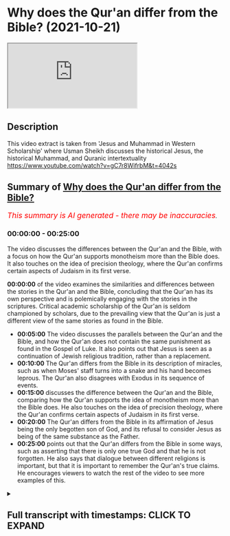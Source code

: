 # Why does the Qur'an differ from the Bible? (2021-10-21)

<iframe loading='lazy' src='https://www.youtube.com/embed/KR9MuOkZnK0'></iframe>

## Description

This video extract is taken from 'Jesus and Muhammad in Western Scholarship' where Usman Sheikh discusses the historical Jesus, the historical Muhammad, and Quranic intertextuality https://www.youtube.com/watch?v=gC7r8WifrbM&t=4042s

## Summary of [Why does the Qur'an differ from the Bible?](https://www.youtube.com/watch?v=KR9MuOkZnK0)


*<span style="color:red; font-size:125%">This summary is AI generated - there may be inaccuracies</span>. [](/)*

### <a onclick="modifyYTiframeseektime('0')">00:00:00</a> - <a onclick="modifyYTiframeseektime('1500')">00:25:00</a>

The video discusses the differences between the Qur'an and the Bible, with a focus on how the Qur'an supports monotheism more than the Bible does. It also touches on the idea of precision theology, where the Qur'an confirms certain aspects of Judaism in its first verse.

**<a onclick="modifyYTiframeseektime('0')">00:00:00</a>** of the video examines the similarities and differences between the stories in the Qur'an and the Bible, concluding that the Qur'an has its own perspective and is polemically engaging with the stories in the scriptures. Critical academic scholarship of the Qur'an is seldom championed by scholars, due to the prevailing view that the Qur'an is just a different view of the same stories as found in the Bible.
* **<a onclick="modifyYTiframeseektime('300')">00:05:00</a>** The video discusses the parallels between the Qur'an and the Bible, and how the Qur'an does not contain the same punishment as found in the Gospel of Luke. It also points out that Jesus is seen as a continuation of Jewish religious tradition, rather than a replacement.
* **<a onclick="modifyYTiframeseektime('600')">00:10:00</a>** The Qur'an differs from the Bible in its description of miracles, such as when Moses' staff turns into a snake and his hand becomes leprous. The Qur'an also disagrees with Exodus in its sequence of events.
* **<a onclick="modifyYTiframeseektime('900')">00:15:00</a>** discusses the difference between the Qur'an and the Bible, comparing how the Qur'an supports the idea of monotheism more than the Bible does. He also touches on the idea of precision theology, where the Qur'an confirms certain aspects of Judaism in its first verse.
* **<a onclick="modifyYTiframeseektime('1200')">00:20:00</a>** The Qur'an differs from the Bible in its affirmation of Jesus being the only begotten son of God, and its refusal to consider Jesus as being of the same substance as the Father.
* **<a onclick="modifyYTiframeseektime('1500')">00:25:00</a>** points out that the Qur'an differs from the Bible in some ways, such as asserting that there is only one true God and that he is not forgotten. He also says that dialogue between different religions is important, but that it is important to remember the Qur'an's true claims. He encourages viewers to watch the rest of the video to see more examples of this.

<details><summary><h2>Full transcript with timestamps: CLICK TO EXPAND</h2></summary>

<a onclick="modifyYTiframeseektime('2')">0:00:02</a> okay well perhaps we can move on to the  
<a onclick="modifyYTiframeseektime('4')">0:00:04</a> last uh segment of uh our discussion  
<a onclick="modifyYTiframeseektime('7')">0:00:07</a> which is this um obscurely entitled  
<a onclick="modifyYTiframeseektime('10')">0:00:10</a> intertextuality  
<a onclick="modifyYTiframeseektime('12')">0:00:12</a> um which doesn't reveal much of what's  
<a onclick="modifyYTiframeseektime('14')">0:00:14</a> going on what are these texts and what  
<a onclick="modifyYTiframeseektime('17')">0:00:17</a> is going on here why is it such an  
<a onclick="modifyYTiframeseektime('19')">0:00:19</a> important subject that obviously you uh  
<a onclick="modifyYTiframeseektime('22')">0:00:22</a> explored in your recent postgraduate  
<a onclick="modifyYTiframeseektime('25')">0:00:25</a> studies at the university of oxford  
<a onclick="modifyYTiframeseektime('28')">0:00:28</a> indeed so i was always interested in the  
<a onclick="modifyYTiframeseektime('30')">0:00:30</a> similarities and the differences between  
<a onclick="modifyYTiframeseektime('32')">0:00:32</a> stories in the quran and the parallels  
<a onclick="modifyYTiframeseektime('35')">0:00:35</a> in biblical tradition by biblical  
<a onclick="modifyYTiframeseektime('37')">0:00:37</a> tradition i mean not only the canonical  
<a onclick="modifyYTiframeseektime('40')">0:00:40</a> uh  
<a onclick="modifyYTiframeseektime('41')">0:00:41</a> biblical writings but post canonical  
<a onclick="modifyYTiframeseektime('43')">0:00:43</a> writings also so you know the writings  
<a onclick="modifyYTiframeseektime('45')">0:00:45</a> of the church fathers the talmud and  
<a onclick="modifyYTiframeseektime('48')">0:00:48</a> jewish traditions second temple writings  
<a onclick="modifyYTiframeseektime('50')">0:00:50</a> etc  
<a onclick="modifyYTiframeseektime('51')">0:00:51</a> um  
<a onclick="modifyYTiframeseektime('52')">0:00:52</a> and so you know uh uh how do we explain  
<a onclick="modifyYTiframeseektime('55')">0:00:55</a> the similarities and the differences and  
<a onclick="modifyYTiframeseektime('57')">0:00:57</a> over the past two decades at the very  
<a onclick="modifyYTiframeseektime('59')">0:00:59</a> least  
<a onclick="modifyYTiframeseektime('60')">0:01:00</a> a lot a lot more scholarly  
<a onclick="modifyYTiframeseektime('64')">0:01:04</a> material has come out uh which is uh  
<a onclick="modifyYTiframeseektime('68')">0:01:08</a> looking at the similarities and the  
<a onclick="modifyYTiframeseektime('70')">0:01:10</a> differences of you know various  
<a onclick="modifyYTiframeseektime('72')">0:01:12</a> chronic accounts uh  
<a onclick="modifyYTiframeseektime('75')">0:01:15</a> against the biblical backdrop and so um  
<a onclick="modifyYTiframeseektime('78')">0:01:18</a> i've been interested in this topic also  
<a onclick="modifyYTiframeseektime('81')">0:01:21</a> um  
<a onclick="modifyYTiframeseektime('82')">0:01:22</a> and and i've looked specifically at a  
<a onclick="modifyYTiframeseektime('84')">0:01:24</a> few accounts so this would be the story  
<a onclick="modifyYTiframeseektime('86')">0:01:26</a> of moses in the quran  
<a onclick="modifyYTiframeseektime('88')">0:01:28</a> the story of jesus in my pieces i  
<a onclick="modifyYTiframeseektime('91')">0:01:31</a> focused upon the story of zechariah  
<a onclick="modifyYTiframeseektime('94')">0:01:34</a> and  
<a onclick="modifyYTiframeseektime('95')">0:01:35</a> also one element of the story of moses  
<a onclick="modifyYTiframeseektime('98')">0:01:38</a> that would be moses's um  
<a onclick="modifyYTiframeseektime('102')">0:01:42</a> separation and his reunion with his  
<a onclick="modifyYTiframeseektime('104')">0:01:44</a> mother so when he is you know uh still a  
<a onclick="modifyYTiframeseektime('107')">0:01:47</a> baby  
<a onclick="modifyYTiframeseektime('108')">0:01:48</a> um and my personal conclusion on my  
<a onclick="modifyYTiframeseektime('112')">0:01:52</a> examination thus far is that it seems  
<a onclick="modifyYTiframeseektime('114')">0:01:54</a> that the quran  
<a onclick="modifyYTiframeseektime('116')">0:01:56</a> intentionally parts ways  
<a onclick="modifyYTiframeseektime('118')">0:01:58</a> with commonly known stories stories  
<a onclick="modifyYTiframeseektime('121')">0:02:01</a> which are to be found in the bible which  
<a onclick="modifyYTiframeseektime('123')">0:02:03</a> are to be found in biblical tradition  
<a onclick="modifyYTiframeseektime('125')">0:02:05</a> also and that the quran has its own  
<a onclick="modifyYTiframeseektime('127')">0:02:07</a> perspective  
<a onclick="modifyYTiframeseektime('128')">0:02:08</a> and it uh  
<a onclick="modifyYTiframeseektime('130')">0:02:10</a> really you know  
<a onclick="modifyYTiframeseektime('131')">0:02:11</a> doesn't care what someone else is saying  
<a onclick="modifyYTiframeseektime('134')">0:02:14</a> it is just putting forth its own view  
<a onclick="modifyYTiframeseektime('137')">0:02:17</a> and it wants people to accept that as  
<a onclick="modifyYTiframeseektime('140')">0:02:20</a> the correct view uh at the very least  
<a onclick="modifyYTiframeseektime('143')">0:02:23</a> the stories which i've examined uh that  
<a onclick="modifyYTiframeseektime('146')">0:02:26</a> would seem to be the case and yeah the  
<a onclick="modifyYTiframeseektime('148')">0:02:28</a> tradition used to be uh and you see you  
<a onclick="modifyYTiframeseektime('150')">0:02:30</a> still get some christian missionaries  
<a onclick="modifyYTiframeseektime('152')">0:02:32</a> who say this that the the crown is a  
<a onclick="modifyYTiframeseektime('154')">0:02:34</a> crude cut and paste job of of the bible  
<a onclick="modifyYTiframeseektime('157')">0:02:37</a> basically and it gets it gets it wrong  
<a onclick="modifyYTiframeseektime('159')">0:02:39</a> makes mistakes but there are differences  
<a onclick="modifyYTiframeseektime('161')">0:02:41</a> between the bible and the quran uh the  
<a onclick="modifyYTiframeseektime('163')">0:02:43</a> bible being the default position of  
<a onclick="modifyYTiframeseektime('164')">0:02:44</a> course which is true and right uh the  
<a onclick="modifyYTiframeseektime('166')">0:02:46</a> quran just makes mistakes when it  
<a onclick="modifyYTiframeseektime('168')">0:02:48</a> differs from the crown um so but you're  
<a onclick="modifyYTiframeseektime('171')">0:02:51</a> saying that that whole crude paradigm is  
<a onclick="modifyYTiframeseektime('174')">0:02:54</a> just gone and i know um  
<a onclick="modifyYTiframeseektime('176')">0:02:56</a> your supervisor at oxford nikolai sinai  
<a onclick="modifyYTiframeseektime('179')">0:02:59</a> has all in his most recent work called  
<a onclick="modifyYTiframeseektime('181')">0:03:01</a> uh the quran a historical critical  
<a onclick="modifyYTiframeseektime('183')">0:03:03</a> introduction also says that in the  
<a onclick="modifyYTiframeseektime('185')">0:03:05</a> introduction uh to that book um that  
<a onclick="modifyYTiframeseektime('188')">0:03:08</a> that paradigm is now gone in in western  
<a onclick="modifyYTiframeseektime('190')">0:03:10</a> scholars and now as you are explaining  
<a onclick="modifyYTiframeseektime('193')">0:03:13</a> of course that um the koran has its own  
<a onclick="modifyYTiframeseektime('195')">0:03:15</a> view and is polemically engaging with  
<a onclick="modifyYTiframeseektime('198')">0:03:18</a> the stories uh uh uh  
<a onclick="modifyYTiframeseektime('201')">0:03:21</a> the in the scriptures the people of the  
<a onclick="modifyYTiframeseektime('203')">0:03:23</a> book other stories and and telling them  
<a onclick="modifyYTiframeseektime('206')">0:03:26</a> and correcting them perhaps or giving  
<a onclick="modifyYTiframeseektime('208')">0:03:28</a> his own version of these stories  
<a onclick="modifyYTiframeseektime('211')">0:03:31</a> with an understanding of course what the  
<a onclick="modifyYTiframeseektime('213')">0:03:33</a> quran is saying is the true  
<a onclick="modifyYTiframeseektime('214')">0:03:34</a> understanding it's not just a different  
<a onclick="modifyYTiframeseektime('216')">0:03:36</a> view it's the view the truth about what  
<a onclick="modifyYTiframeseektime('218')">0:03:38</a> really happened uh in those stories but  
<a onclick="modifyYTiframeseektime('221')">0:03:41</a> the the quran is is asserting itself  
<a onclick="modifyYTiframeseektime('223')">0:03:43</a> over  
<a onclick="modifyYTiframeseektime('224')">0:03:44</a> these other stories uh and giving its  
<a onclick="modifyYTiframeseektime('227')">0:03:47</a> own giving the truth the capital t uh  
<a onclick="modifyYTiframeseektime('230')">0:03:50</a> yes indeed and so my intertextual  
<a onclick="modifyYTiframeseektime('232')">0:03:52</a> reading uh has has definitely you know  
<a onclick="modifyYTiframeseektime('234')">0:03:54</a> led me to that uh conclusion and uh as  
<a onclick="modifyYTiframeseektime('238')">0:03:58</a> far as the polemical view is concerned i  
<a onclick="modifyYTiframeseektime('240')">0:04:00</a> wouldn't say that it's completely gone  
<a onclick="modifyYTiframeseektime('242')">0:04:02</a> uh  
<a onclick="modifyYTiframeseektime('243')">0:04:03</a> but but it has received a very  
<a onclick="modifyYTiframeseektime('245')">0:04:05</a> significant dent and and and it has been  
<a onclick="modifyYTiframeseektime('249')">0:04:09</a> it is rather uh diminished so you will  
<a onclick="modifyYTiframeseektime('251')">0:04:11</a> come across obviously you know  
<a onclick="modifyYTiframeseektime('253')">0:04:13</a> purely polemical circles where you know  
<a onclick="modifyYTiframeseektime('255')">0:04:15</a> uh such views are still circulating  
<a onclick="modifyYTiframeseektime('258')">0:04:18</a> according to which you know the quran  
<a onclick="modifyYTiframeseektime('259')">0:04:19</a> simply you know is the product of  
<a onclick="modifyYTiframeseektime('261')">0:04:21</a> copying from the bible when it comes to  
<a onclick="modifyYTiframeseektime('264')">0:04:24</a> the  
<a onclick="modifyYTiframeseektime('265')">0:04:25</a> scholarship on the other hand so a  
<a onclick="modifyYTiframeseektime('268')">0:04:28</a> critical  
<a onclick="modifyYTiframeseektime('270')">0:04:30</a> academic scholarship of the quran  
<a onclick="modifyYTiframeseektime('272')">0:04:32</a> this view is seldom championed by by  
<a onclick="modifyYTiframeseektime('275')">0:04:35</a> scholars there might be you know a few  
<a onclick="modifyYTiframeseektime('277')">0:04:37</a> individuals here  
<a onclick="modifyYTiframeseektime('278')">0:04:38</a> here and there  
<a onclick="modifyYTiframeseektime('281')">0:04:41</a> who may say you know something along  
<a onclick="modifyYTiframeseektime('282')">0:04:42</a> these lines um but really it's it's not  
<a onclick="modifyYTiframeseektime('285')">0:04:45</a> at all a mainstream or a common view and  
<a onclick="modifyYTiframeseektime('287')">0:04:47</a> the reason is not because you know uh  
<a onclick="modifyYTiframeseektime('289')">0:04:49</a> scholars suddenly developed this need to  
<a onclick="modifyYTiframeseektime('291')">0:04:51</a> be  
<a onclick="modifyYTiframeseektime('292')">0:04:52</a> uh nice to muslim and to respect the  
<a onclick="modifyYTiframeseektime('294')">0:04:54</a> quran it's just that you know  
<a onclick="modifyYTiframeseektime('296')">0:04:56</a> um  
<a onclick="modifyYTiframeseektime('298')">0:04:58</a> as many scholars began  
<a onclick="modifyYTiframeseektime('300')">0:05:00</a> examining the parallels in more detail  
<a onclick="modifyYTiframeseektime('303')">0:05:03</a> they realized that you know some of  
<a onclick="modifyYTiframeseektime('305')">0:05:05</a> these  
<a onclick="modifyYTiframeseektime('306')">0:05:06</a> in fact a lot of these polemical  
<a onclick="modifyYTiframeseektime('308')">0:05:08</a> paradigms they are really very difficult  
<a onclick="modifyYTiframeseektime('310')">0:05:10</a> to sustain and i can give you like um  
<a onclick="modifyYTiframeseektime('313')">0:05:13</a> one example  
<a onclick="modifyYTiframeseektime('314')">0:05:14</a> of this so  
<a onclick="modifyYTiframeseektime('316')">0:05:16</a> in the quran there is the story of the  
<a onclick="modifyYTiframeseektime('318')">0:05:18</a> enunciation uh to zechariah zechariah is  
<a onclick="modifyYTiframeseektime('322')">0:05:22</a> praying for an offspring  
<a onclick="modifyYTiframeseektime('324')">0:05:24</a> and  
<a onclick="modifyYTiframeseektime('326')">0:05:26</a> god accepts his prayer  
<a onclick="modifyYTiframeseektime('328')">0:05:28</a> and then zechariah asks for a sign  
<a onclick="modifyYTiframeseektime('331')">0:05:31</a> and  
<a onclick="modifyYTiframeseektime('332')">0:05:32</a> a sign is given to him that he will not  
<a onclick="modifyYTiframeseektime('335')">0:05:35</a> speak for three days and three nights  
<a onclick="modifyYTiframeseektime('337')">0:05:37</a> and  
<a onclick="modifyYTiframeseektime('338')">0:05:38</a> you know it's a very happy occasion and  
<a onclick="modifyYTiframeseektime('340')">0:05:40</a> uh it's a very positive account uh if  
<a onclick="modifyYTiframeseektime('343')">0:05:43</a> you look at the parallel in the gospel  
<a onclick="modifyYTiframeseektime('345')">0:05:45</a> of luke  
<a onclick="modifyYTiframeseektime('347')">0:05:47</a> zechariah is informed about the son he  
<a onclick="modifyYTiframeseektime('350')">0:05:50</a> is given details about uh  
<a onclick="modifyYTiframeseektime('352')">0:05:52</a> this sun to be  
<a onclick="modifyYTiframeseektime('354')">0:05:54</a> and then zechariah like the quran  
<a onclick="modifyYTiframeseektime('357')">0:05:57</a> requests a sign  
<a onclick="modifyYTiframeseektime('360')">0:06:00</a> the angel becomes angry and says i am  
<a onclick="modifyYTiframeseektime('363')">0:06:03</a> gabriel i just gave you this news and  
<a onclick="modifyYTiframeseektime('365')">0:06:05</a> you know you you are still asking for a  
<a onclick="modifyYTiframeseektime('367')">0:06:07</a> sign and i'm just very loosely  
<a onclick="modifyYTiframeseektime('369')">0:06:09</a> paraphrasing and uh then the angel says  
<a onclick="modifyYTiframeseektime('372')">0:06:12</a> that you know for your uh disbelief you  
<a onclick="modifyYTiframeseektime('374')">0:06:14</a> will not be able to speak  
<a onclick="modifyYTiframeseektime('377')">0:06:17</a> and and he is basically his punishment  
<a onclick="modifyYTiframeseektime('379')">0:06:19</a> is that he is struck mute  
<a onclick="modifyYTiframeseektime('382')">0:06:22</a> so it's a very very different story uh  
<a onclick="modifyYTiframeseektime('385')">0:06:25</a> i mean you can see the sharp contrast  
<a onclick="modifyYTiframeseektime('387')">0:06:27</a> with the quranic account in in the quran  
<a onclick="modifyYTiframeseektime('390')">0:06:30</a> zechariah asked for a sign he is gladly  
<a onclick="modifyYTiframeseektime('392')">0:06:32</a> given the sign and  
<a onclick="modifyYTiframeseektime('394')">0:06:34</a> but uh the signed the punishment  
<a onclick="modifyYTiframeseektime('397')">0:06:37</a> in the of luke and if you look at the  
<a onclick="modifyYTiframeseektime('400')">0:06:40</a> subsequent uh church fathers in my  
<a onclick="modifyYTiframeseektime('403')">0:06:43</a> pieces i had a look at maybe  
<a onclick="modifyYTiframeseektime('406')">0:06:46</a> around um  
<a onclick="modifyYTiframeseektime('408')">0:06:48</a> close to a dozen i think fathers uh this  
<a onclick="modifyYTiframeseektime('410')">0:06:50</a> includes uh uh uh you know the uh syriac  
<a onclick="modifyYTiframeseektime('413')">0:06:53</a> uh church father saint ifram and various  
<a onclick="modifyYTiframeseektime('417')">0:06:57</a> others uh origin  
<a onclick="modifyYTiframeseektime('419')">0:06:59</a> um  
<a onclick="modifyYTiframeseektime('420')">0:07:00</a> yeah  
<a onclick="modifyYTiframeseektime('421')">0:07:01</a> and so i mean they consistently carry  
<a onclick="modifyYTiframeseektime('423')">0:07:03</a> forward the story of the gospel of lute  
<a onclick="modifyYTiframeseektime('426')">0:07:06</a> and they simply add some complementary  
<a onclick="modifyYTiframeseektime('428')">0:07:08</a> details to it they expanded in a  
<a onclick="modifyYTiframeseektime('431')">0:07:11</a> complimentary fashion  
<a onclick="modifyYTiframeseektime('432')">0:07:12</a> and uh in some of these fathers and  
<a onclick="modifyYTiframeseektime('434')">0:07:14</a> saint ephraim for example  
<a onclick="modifyYTiframeseektime('436')">0:07:16</a> uh origin and a few others um  
<a onclick="modifyYTiframeseektime('439')">0:07:19</a> the punishment of muteness that is uh  
<a onclick="modifyYTiframeseektime('444')">0:07:24</a> uh  
<a onclick="modifyYTiframeseektime('445')">0:07:25</a> that is you know basically uh inflicted  
<a onclick="modifyYTiframeseektime('447')">0:07:27</a> upon zechariah is taken as a  
<a onclick="modifyYTiframeseektime('450')">0:07:30</a> as a symbolic  
<a onclick="modifyYTiframeseektime('452')">0:07:32</a> separation between christianity and  
<a onclick="modifyYTiframeseektime('454')">0:07:34</a> judaism  
<a onclick="modifyYTiframeseektime('456')">0:07:36</a> so uh it is almost as if you know that  
<a onclick="modifyYTiframeseektime('460')">0:07:40</a> the punishment of zechariah  
<a onclick="modifyYTiframeseektime('462')">0:07:42</a> is a symbol of  
<a onclick="modifyYTiframeseektime('464')">0:07:44</a> the replacement of the jewish temple or  
<a onclick="modifyYTiframeseektime('467')">0:07:47</a> the jewish system of worship  
<a onclick="modifyYTiframeseektime('470')">0:07:50</a> by something new i.e jesus  
<a onclick="modifyYTiframeseektime('473')">0:07:53</a> uh  
<a onclick="modifyYTiframeseektime('474')">0:07:54</a> and the new you know system ushered in  
<a onclick="modifyYTiframeseektime('476')">0:07:56</a> by uh jesus  
<a onclick="modifyYTiframeseektime('479')">0:07:59</a> now when you look at the quran against  
<a onclick="modifyYTiframeseektime('482')">0:08:02</a> all of these various parallels not only  
<a onclick="modifyYTiframeseektime('485')">0:08:05</a> do you notice a sharp contrast  
<a onclick="modifyYTiframeseektime('488')">0:08:08</a> between the  
<a onclick="modifyYTiframeseektime('490')">0:08:10</a> the main story that you know  
<a onclick="modifyYTiframeseektime('493')">0:08:13</a> punishment of zechariah there is no  
<a onclick="modifyYTiframeseektime('495')">0:08:15</a> punishment in the quran in fact it's a  
<a onclick="modifyYTiframeseektime('497')">0:08:17</a> blessing it's a sign it's a positive  
<a onclick="modifyYTiframeseektime('499')">0:08:19</a> thing  
<a onclick="modifyYTiframeseektime('500')">0:08:20</a> uh that is granted to zechariah  
<a onclick="modifyYTiframeseektime('502')">0:08:22</a> but also in the quran  
<a onclick="modifyYTiframeseektime('504')">0:08:24</a> um  
<a onclick="modifyYTiframeseektime('505')">0:08:25</a> uh uh zechariah's son  
<a onclick="modifyYTiframeseektime('508')">0:08:28</a> yahya or john the baptist is introduced  
<a onclick="modifyYTiframeseektime('511')">0:08:31</a> as the heir of the house of jacob  
<a onclick="modifyYTiframeseektime('515')">0:08:35</a> so the continuation of their inherited  
<a onclick="modifyYTiframeseektime('519')">0:08:39</a> religious tradition  
<a onclick="modifyYTiframeseektime('521')">0:08:41</a> is is  
<a onclick="modifyYTiframeseektime('523')">0:08:43</a> very clearly implied in the account uh  
<a onclick="modifyYTiframeseektime('526')">0:08:46</a> zechariah and  
<a onclick="modifyYTiframeseektime('528')">0:08:48</a> um  
<a onclick="modifyYTiframeseektime('528')">0:08:48</a> [Music]  
<a onclick="modifyYTiframeseektime('529')">0:08:49</a> john the baptist are  
<a onclick="modifyYTiframeseektime('532')">0:08:52</a> legitimate heirs of the house of jacob  
<a onclick="modifyYTiframeseektime('534')">0:08:54</a> and of their inherited religious  
<a onclick="modifyYTiframeseektime('536')">0:08:56</a> tradition jesus does not replace that uh  
<a onclick="modifyYTiframeseektime('539')">0:08:59</a> jesus does not end that so continuation  
<a onclick="modifyYTiframeseektime('543')">0:09:03</a> versus a discontinuity that you come  
<a onclick="modifyYTiframeseektime('545')">0:09:05</a> across in the writings of the various uh  
<a onclick="modifyYTiframeseektime('547')">0:09:07</a> church fathers  
<a onclick="modifyYTiframeseektime('549')">0:09:09</a> and you have a word  
<a onclick="modifyYTiframeseektime('551')">0:09:11</a> for me is that you get the sense uh very  
<a onclick="modifyYTiframeseektime('552')">0:09:12</a> much from contemporary historians of the  
<a onclick="modifyYTiframeseektime('555')">0:09:15</a> new testament and christianity and  
<a onclick="modifyYTiframeseektime('557')">0:09:17</a> historical jesus  
<a onclick="modifyYTiframeseektime('559')">0:09:19</a> uh the consensus appears to be that  
<a onclick="modifyYTiframeseektime('561')">0:09:21</a> jesus didn't come to establish a new  
<a onclick="modifyYTiframeseektime('564')">0:09:24</a> religion called christianity  
<a onclick="modifyYTiframeseektime('566')">0:09:26</a> um that he was a jew preaching judaism  
<a onclick="modifyYTiframeseektime('569')">0:09:29</a> to jews yes he had his own particular  
<a onclick="modifyYTiframeseektime('571')">0:09:31</a> take on torah observance and perhaps an  
<a onclick="modifyYTiframeseektime('573')">0:09:33</a> intensification  
<a onclick="modifyYTiframeseektime('575')">0:09:35</a> of observance and terrorization that's a  
<a onclick="modifyYTiframeseektime('577')">0:09:37</a> great emphasis on love mercy and faith  
<a onclick="modifyYTiframeseektime('579')">0:09:39</a> and so on but certainly not establishing  
<a onclick="modifyYTiframeseektime('582')">0:09:42</a> this new religion called christianity  
<a onclick="modifyYTiframeseektime('583')">0:09:43</a> which pretty quickly came on the scene  
<a onclick="modifyYTiframeseektime('585')">0:09:45</a> towards the end of the first century  
<a onclick="modifyYTiframeseektime('587')">0:09:47</a> it's for sure with people like  
<a onclick="modifyYTiframeseektime('588')">0:09:48</a> connections of antioch who actually  
<a onclick="modifyYTiframeseektime('590')">0:09:50</a> explicitly referred to uh that um so it  
<a onclick="modifyYTiframeseektime('593')">0:09:53</a> seems that the quran is uh in agreement  
<a onclick="modifyYTiframeseektime('595')">0:09:55</a> with that view in as much as jesus is  
<a onclick="modifyYTiframeseektime('598')">0:09:58</a> seen and john the baptist of course is  
<a onclick="modifyYTiframeseektime('600')">0:10:00</a> yes and seen as people who were very  
<a onclick="modifyYTiframeseektime('602')">0:10:02</a> much within the second temple judaism  
<a onclick="modifyYTiframeseektime('604')">0:10:04</a> and operating and teaching uh  
<a onclick="modifyYTiframeseektime('606')">0:10:06</a> accordingly um as opposed to the idea of  
<a onclick="modifyYTiframeseektime('609')">0:10:09</a> a new religion being born which is  
<a onclick="modifyYTiframeseektime('612')">0:10:12</a> arguably understood by the early fathers  
<a onclick="modifyYTiframeseektime('614')">0:10:14</a> under exegesis or  
<a onclick="modifyYTiframeseektime('616')">0:10:16</a> luke chapter one so that that's  
<a onclick="modifyYTiframeseektime('617')">0:10:17</a> interesting  
<a onclick="modifyYTiframeseektime('618')">0:10:18</a> um multi-faceted way looking at it yeah  
<a onclick="modifyYTiframeseektime('621')">0:10:21</a> absolutely and uh you come across you  
<a onclick="modifyYTiframeseektime('623')">0:10:23</a> know uh other points of contrast and  
<a onclick="modifyYTiframeseektime('626')">0:10:26</a> differences uh in this quranic account  
<a onclick="modifyYTiframeseektime('628')">0:10:28</a> of zechariah uh which is mentioned in  
<a onclick="modifyYTiframeseektime('631')">0:10:31</a> q19 and q3 surah al-imran and uh surah  
<a onclick="modifyYTiframeseektime('635')">0:10:35</a> maryam and you know  
<a onclick="modifyYTiframeseektime('637')">0:10:37</a> these various biblical traditions but  
<a onclick="modifyYTiframeseektime('639')">0:10:39</a> you come across the same thing in uh  
<a onclick="modifyYTiframeseektime('642')">0:10:42</a> different stories different prophetic  
<a onclick="modifyYTiframeseektime('644')">0:10:44</a> stories that you examine i mean just  
<a onclick="modifyYTiframeseektime('645')">0:10:45</a> looking at the story of moses there is  
<a onclick="modifyYTiframeseektime('648')">0:10:48</a> one interesting example that i was  
<a onclick="modifyYTiframeseektime('649')">0:10:49</a> actually not familiar with up until my  
<a onclick="modifyYTiframeseektime('651')">0:10:51</a> studies at oxford uh so you'll notice  
<a onclick="modifyYTiframeseektime('654')">0:10:54</a> that you know the sign given to  
<a onclick="modifyYTiframeseektime('656')">0:10:56</a> the miracle given to moses one is that  
<a onclick="modifyYTiframeseektime('658')">0:10:58</a> you know his staff transforms into a  
<a onclick="modifyYTiframeseektime('660')">0:11:00</a> serpent and the other one is that his  
<a onclick="modifyYTiframeseektime('663')">0:11:03</a> hand becomes  
<a onclick="modifyYTiframeseektime('664')">0:11:04</a> leprous uh  
<a onclick="modifyYTiframeseektime('667')">0:11:07</a> the hebrew term in exodus i'm forgetting  
<a onclick="modifyYTiframeseektime('670')">0:11:10</a> what term it is but you look at the  
<a onclick="modifyYTiframeseektime('672')">0:11:12</a> meaning and it has a negative  
<a onclick="modifyYTiframeseektime('674')">0:11:14</a> connotation that his hand becomes you  
<a onclick="modifyYTiframeseektime('676')">0:11:16</a> know like uh diseased or uh infected uh  
<a onclick="modifyYTiframeseektime('680')">0:11:20</a> when he pulls it out  
<a onclick="modifyYTiframeseektime('682')">0:11:22</a> and when he uh puts it you know in his  
<a onclick="modifyYTiframeseektime('685')">0:11:25</a> bosom and takes it out again it becomes  
<a onclick="modifyYTiframeseektime('687')">0:11:27</a> normal  
<a onclick="modifyYTiframeseektime('688')">0:11:28</a> so you know that's a miracle which is uh  
<a onclick="modifyYTiframeseektime('691')">0:11:31</a> given to moses interestingly enough when  
<a onclick="modifyYTiframeseektime('694')">0:11:34</a> the quran mentions uh this particular  
<a onclick="modifyYTiframeseektime('696')">0:11:36</a> miracle  
<a onclick="modifyYTiframeseektime('697')">0:11:37</a> the hand miracle  
<a onclick="modifyYTiframeseektime('699')">0:11:39</a> the quran refers to it five times and on  
<a onclick="modifyYTiframeseektime('702')">0:11:42</a> three occasions the quran says that  
<a onclick="modifyYTiframeseektime('706')">0:11:46</a> his hand was  
<a onclick="modifyYTiframeseektime('708')">0:11:48</a> white without a disease without defect  
<a onclick="modifyYTiframeseektime('713')">0:11:53</a> so you see you know again the contrast  
<a onclick="modifyYTiframeseektime('715')">0:11:55</a> you know with that uh detail in the  
<a onclick="modifyYTiframeseektime('718')">0:11:58</a> bible because that word if you look in  
<a onclick="modifyYTiframeseektime('719')">0:11:59</a> it if you look at the concordances and  
<a onclick="modifyYTiframeseektime('722')">0:12:02</a> the dictionaries  
<a onclick="modifyYTiframeseektime('723')">0:12:03</a> uh it's a negative word i mean the  
<a onclick="modifyYTiframeseektime('725')">0:12:05</a> translation uh oftentimes is diseased  
<a onclick="modifyYTiframeseektime('728')">0:12:08</a> the difference but why  
<a onclick="modifyYTiframeseektime('730')">0:12:10</a> why is the quran making that point what  
<a onclick="modifyYTiframeseektime('733')">0:12:13</a> yeah so  
<a onclick="modifyYTiframeseektime('734')">0:12:14</a> it's not a random point oh it instantly  
<a onclick="modifyYTiframeseektime('736')">0:12:16</a> you just have a diseased hand what why  
<a onclick="modifyYTiframeseektime('739')">0:12:19</a> is it saying this  
<a onclick="modifyYTiframeseektime('741')">0:12:21</a> yeah so so again the question is why as  
<a onclick="modifyYTiframeseektime('743')">0:12:23</a> you said the quran says this now if you  
<a onclick="modifyYTiframeseektime('745')">0:12:25</a> look at the  
<a onclick="modifyYTiframeseektime('746')">0:12:26</a> uh post canonical you know uh jewish  
<a onclick="modifyYTiframeseektime('749')">0:12:29</a> writings uh  
<a onclick="modifyYTiframeseektime('751')">0:12:31</a> you  
<a onclick="modifyYTiframeseektime('752')">0:12:32</a> uh you may be able to glean maybe you  
<a onclick="modifyYTiframeseektime('754')">0:12:34</a> know some uh difficulty with this nature  
<a onclick="modifyYTiframeseektime('757')">0:12:37</a> of the miracle so uh the  
<a onclick="modifyYTiframeseektime('760')">0:12:40</a> uh in exodus 4 6 in the uh septuagint  
<a onclick="modifyYTiframeseektime('764')">0:12:44</a> for example it simply states  
<a onclick="modifyYTiframeseektime('766')">0:12:46</a> uh his hand  
<a onclick="modifyYTiframeseektime('767')">0:12:47</a> became as snow  
<a onclick="modifyYTiframeseektime('769')">0:12:49</a> and  
<a onclick="modifyYTiframeseektime('770')">0:12:50</a> josephus mentions for example  
<a onclick="modifyYTiframeseektime('772')">0:12:52</a> his hand became white off a color  
<a onclick="modifyYTiframeseektime('775')">0:12:55</a> resembling chalk  
<a onclick="modifyYTiframeseektime('777')">0:12:57</a> now they they're not disagreeing with  
<a onclick="modifyYTiframeseektime('779')">0:12:59</a> what is there  
<a onclick="modifyYTiframeseektime('780')">0:13:00</a> in the canonical uh uh exodus  
<a onclick="modifyYTiframeseektime('783')">0:13:03</a> uh they're simply emphasizing the  
<a onclick="modifyYTiframeseektime('785')">0:13:05</a> whiteness of the hand uh and they're  
<a onclick="modifyYTiframeseektime('788')">0:13:08</a> just leaving out the bit about the  
<a onclick="modifyYTiframeseektime('789')">0:13:09</a> disease we may guess that okay they were  
<a onclick="modifyYTiframeseektime('792')">0:13:12</a> uncomfortable with that although you can  
<a onclick="modifyYTiframeseektime('794')">0:13:14</a> give it a positive spin also that you  
<a onclick="modifyYTiframeseektime('796')">0:13:16</a> know his hand became very leprous very  
<a onclick="modifyYTiframeseektime('799')">0:13:19</a> diseased and you know uh dance in an  
<a onclick="modifyYTiframeseektime('802')">0:13:22</a> instant it is healed and you know that  
<a onclick="modifyYTiframeseektime('804')">0:13:24</a> is a miracle uh and it shows that uh i  
<a onclick="modifyYTiframeseektime('807')">0:13:27</a> was reading somewhere that you know that  
<a onclick="modifyYTiframeseektime('809')">0:13:29</a> uh the control of god over uh moses and  
<a onclick="modifyYTiframeseektime('813')">0:13:33</a> that you know  
<a onclick="modifyYTiframeseektime('814')">0:13:34</a> um  
<a onclick="modifyYTiframeseektime('815')">0:13:35</a> some people are trying to show the  
<a onclick="modifyYTiframeseektime('816')">0:13:36</a> superiority of jesus  
<a onclick="modifyYTiframeseektime('818')">0:13:38</a> uh compared to moses uh uh i'm just  
<a onclick="modifyYTiframeseektime('822')">0:13:42</a> vaguely recalling uh some things which  
<a onclick="modifyYTiframeseektime('824')">0:13:44</a> are which i read quite some time ago  
<a onclick="modifyYTiframeseektime('827')">0:13:47</a> but nonetheless uh in these jewish  
<a onclick="modifyYTiframeseektime('829')">0:13:49</a> writers you can see that you know there  
<a onclick="modifyYTiframeseektime('831')">0:13:51</a> is simply an emphasis in some of them  
<a onclick="modifyYTiframeseektime('833')">0:13:53</a> upon the whiteness of the hand and the  
<a onclick="modifyYTiframeseektime('835')">0:13:55</a> hand becoming resembling choke as  
<a onclick="modifyYTiframeseektime('837')">0:13:57</a> josephus but the quran goes out of its  
<a onclick="modifyYTiframeseektime('839')">0:13:59</a> way to mention in three places it was  
<a onclick="modifyYTiframeseektime('841')">0:14:01</a> without defect without disease what is  
<a onclick="modifyYTiframeseektime('843')">0:14:03</a> the reason for that  
<a onclick="modifyYTiframeseektime('845')">0:14:05</a> maybe the quran just disagrees with that  
<a onclick="modifyYTiframeseektime('847')">0:14:07</a> and thinks that you know uh  
<a onclick="modifyYTiframeseektime('849')">0:14:09</a> it was white it was  
<a onclick="modifyYTiframeseektime('851')">0:14:11</a> not diseased not defected and that is  
<a onclick="modifyYTiframeseektime('853')">0:14:13</a> wrong  
<a onclick="modifyYTiframeseektime('854')">0:14:14</a> because it is wrong uh i can't think of  
<a onclick="modifyYTiframeseektime('857')">0:14:17</a> any other reason at this stage as to why  
<a onclick="modifyYTiframeseektime('859')">0:14:19</a> that is the case but there is something  
<a onclick="modifyYTiframeseektime('861')">0:14:21</a> else also again in the story of uh moses  
<a onclick="modifyYTiframeseektime('864')">0:14:24</a> uh in exodus we read about the famous  
<a onclick="modifyYTiframeseektime('867')">0:14:27</a> duel which moses has with the magicians  
<a onclick="modifyYTiframeseektime('870')">0:14:30</a> um  
<a onclick="modifyYTiframeseektime('872')">0:14:32</a> and you know the magicians are able to  
<a onclick="modifyYTiframeseektime('874')">0:14:34</a> replicate a  
<a onclick="modifyYTiframeseektime('875')">0:14:35</a> miracle of uh moses but moses prevails  
<a onclick="modifyYTiframeseektime('878')">0:14:38</a> his serpent uh i think a gobbles up or  
<a onclick="modifyYTiframeseektime('881')">0:14:41</a> swallows the  
<a onclick="modifyYTiframeseektime('882')">0:14:42</a> other snakes now the same story is  
<a onclick="modifyYTiframeseektime('885')">0:14:45</a> mentioned uh in the quran  
<a onclick="modifyYTiframeseektime('887')">0:14:47</a> now there is a  
<a onclick="modifyYTiframeseektime('889')">0:14:49</a> the quran disagrees with exodus in the  
<a onclick="modifyYTiframeseektime('891')">0:14:51</a> order  
<a onclick="modifyYTiframeseektime('892')">0:14:52</a> of  
<a onclick="modifyYTiframeseektime('893')">0:14:53</a> in the sequence of what happened so  
<a onclick="modifyYTiframeseektime('895')">0:14:55</a> according to that if i remember  
<a onclick="modifyYTiframeseektime('897')">0:14:57</a> correctly it is moses who first  
<a onclick="modifyYTiframeseektime('900')">0:15:00</a> throws his staff and it converts into a  
<a onclick="modifyYTiframeseektime('902')">0:15:02</a> snake and then the magicians are able to  
<a onclick="modifyYTiframeseektime('905')">0:15:05</a> replicate that  
<a onclick="modifyYTiframeseektime('907')">0:15:07</a> in the quran  
<a onclick="modifyYTiframeseektime('910')">0:15:10</a> moses invites the uh magicians  
<a onclick="modifyYTiframeseektime('913')">0:15:13</a> to cost their  
<a onclick="modifyYTiframeseektime('915')">0:15:15</a> stuff or you know whatever they had  
<a onclick="modifyYTiframeseektime('917')">0:15:17</a> first so they did it first  
<a onclick="modifyYTiframeseektime('920')">0:15:20</a> and something happens  
<a onclick="modifyYTiframeseektime('922')">0:15:22</a> the quran calls it trickery or you know  
<a onclick="modifyYTiframeseektime('924')">0:15:24</a> somehow they fooled the people but it  
<a onclick="modifyYTiframeseektime('926')">0:15:26</a> seemed real  
<a onclick="modifyYTiframeseektime('927')">0:15:27</a> and the quran mentions that moses became  
<a onclick="modifyYTiframeseektime('930')">0:15:30</a> afraid  
<a onclick="modifyYTiframeseektime('931')">0:15:31</a> that within himself you know like he was  
<a onclick="modifyYTiframeseektime('934')">0:15:34</a> concerned that he was not expecting this  
<a onclick="modifyYTiframeseektime('935')">0:15:35</a> at all  
<a onclick="modifyYTiframeseektime('936')">0:15:36</a> and at that very moment  
<a onclick="modifyYTiframeseektime('939')">0:15:39</a> god tells moses don't be afraid you will  
<a onclick="modifyYTiframeseektime('942')">0:15:42</a> prevail cast your stuff  
<a onclick="modifyYTiframeseektime('945')">0:15:45</a> moses does that and immediately what  
<a onclick="modifyYTiframeseektime('947')">0:15:47</a> happens  
<a onclick="modifyYTiframeseektime('948')">0:15:48</a> when the magicians see the miracle  
<a onclick="modifyYTiframeseektime('951')">0:15:51</a> they just fall in prostration they know  
<a onclick="modifyYTiframeseektime('953')">0:15:53</a> that this is the real thing this is not  
<a onclick="modifyYTiframeseektime('956')">0:15:56</a> you know akin to what they did  
<a onclick="modifyYTiframeseektime('959')">0:15:59</a> look at the contrast with the biblical  
<a onclick="modifyYTiframeseektime('961')">0:16:01</a> story  
<a onclick="modifyYTiframeseektime('961')">0:16:01</a> after the deal with the magicians the  
<a onclick="modifyYTiframeseektime('964')">0:16:04</a> magicians are able to then they don't  
<a onclick="modifyYTiframeseektime('967')">0:16:07</a> give up they continue to be on the side  
<a onclick="modifyYTiframeseektime('969')">0:16:09</a> of the pharaoh and they are able to  
<a onclick="modifyYTiframeseektime('971')">0:16:11</a> replicate i think two or three miracles  
<a onclick="modifyYTiframeseektime('973')">0:16:13</a> of moses uh uh the miracle i think of  
<a onclick="modifyYTiframeseektime('977')">0:16:17</a> the frogs or maybe the uh turning uh uh  
<a onclick="modifyYTiframeseektime('981')">0:16:21</a> water into blood i can't remember  
<a onclick="modifyYTiframeseektime('983')">0:16:23</a> correctly uh uh precisely at the moment  
<a onclick="modifyYTiframeseektime('985')">0:16:25</a> but they are able to replicate it  
<a onclick="modifyYTiframeseektime('986')">0:16:26</a> according to exodus some of the miracles  
<a onclick="modifyYTiframeseektime('989')">0:16:29</a> of of moses even though what they're  
<a onclick="modifyYTiframeseektime('991')">0:16:31</a> doing is not miracles it's trickery  
<a onclick="modifyYTiframeseektime('993')">0:16:33</a> trickery but they are able to you know  
<a onclick="modifyYTiframeseektime('996')">0:16:36</a> match moses at least to some extent not  
<a onclick="modifyYTiframeseektime('998')">0:16:38</a> so in the quran immediately game over  
<a onclick="modifyYTiframeseektime('1001')">0:16:41</a> the magicians  
<a onclick="modifyYTiframeseektime('1002')">0:16:42</a> it has such a huge impact upon them they  
<a onclick="modifyYTiframeseektime('1005')">0:16:45</a> are on their knees  
<a onclick="modifyYTiframeseektime('1007')">0:16:47</a> they  
<a onclick="modifyYTiframeseektime('1008')">0:16:48</a> immediately you know ask god forgiveness  
<a onclick="modifyYTiframeseektime('1010')">0:16:50</a> and when the pharaoh screams at them  
<a onclick="modifyYTiframeseektime('1013')">0:16:53</a> that you know i'll punish you i'll  
<a onclick="modifyYTiframeseektime('1014')">0:16:54</a> crucify you what not they say we don't  
<a onclick="modifyYTiframeseektime('1016')">0:16:56</a> care to what you like that is the impact  
<a onclick="modifyYTiframeseektime('1018')">0:16:58</a> moses miracle has upon them  
<a onclick="modifyYTiframeseektime('1021')">0:17:01</a> now if you look at the um  
<a onclick="modifyYTiframeseektime('1024')">0:17:04</a> subsequent jewish  
<a onclick="modifyYTiframeseektime('1026')">0:17:06</a> commentaries on  
<a onclick="modifyYTiframeseektime('1029')">0:17:09</a> on you know this episode in exodus  
<a onclick="modifyYTiframeseektime('1031')">0:17:11</a> [Music]  
<a onclick="modifyYTiframeseektime('1032')">0:17:12</a> you can see that some authors are  
<a onclick="modifyYTiframeseektime('1034')">0:17:14</a> troubled by the fact that the magicians  
<a onclick="modifyYTiframeseektime('1036')">0:17:16</a> are able to replicate a few of the  
<a onclick="modifyYTiframeseektime('1038')">0:17:18</a> miracles of moses  
<a onclick="modifyYTiframeseektime('1040')">0:17:20</a> and uh different explanations are used  
<a onclick="modifyYTiframeseektime('1043')">0:17:23</a> to justify this so you know uh i won't  
<a onclick="modifyYTiframeseektime('1045')">0:17:25</a> go into the explanations in detail i  
<a onclick="modifyYTiframeseektime('1047')">0:17:27</a> have them written down somewhere but  
<a onclick="modifyYTiframeseektime('1048')">0:17:28</a> i'll get lost if i start reading  
<a onclick="modifyYTiframeseektime('1051')">0:17:31</a> but anyway they give various  
<a onclick="modifyYTiframeseektime('1053')">0:17:33</a> explanations and you know some people  
<a onclick="modifyYTiframeseektime('1054')">0:17:34</a> say that well even though they are able  
<a onclick="modifyYTiframeseektime('1056')">0:17:36</a> to replicate what uh moses did but you  
<a onclick="modifyYTiframeseektime('1059')">0:17:39</a> know moses the serpent it was more  
<a onclick="modifyYTiframeseektime('1061')">0:17:41</a> ferocious and it was able to you know  
<a onclick="modifyYTiframeseektime('1063')">0:17:43</a> swallow up  
<a onclick="modifyYTiframeseektime('1064')">0:17:44</a> uh they're snakes but notice again how  
<a onclick="modifyYTiframeseektime('1066')">0:17:46</a> the quran  
<a onclick="modifyYTiframeseektime('1068')">0:17:48</a> parts ways  
<a onclick="modifyYTiframeseektime('1070')">0:17:50</a> with the biblical story in a more  
<a onclick="modifyYTiframeseektime('1072')">0:17:52</a> drastic way  
<a onclick="modifyYTiframeseektime('1074')">0:17:54</a> according to the quran no  
<a onclick="modifyYTiframeseektime('1076')">0:17:56</a> they were defeated  
<a onclick="modifyYTiframeseektime('1078')">0:17:58</a> in that very instance  
<a onclick="modifyYTiframeseektime('1080')">0:18:00</a> and that was end of story for them  
<a onclick="modifyYTiframeseektime('1082')">0:18:02</a> and you come across these bits and  
<a onclick="modifyYTiframeseektime('1084')">0:18:04</a> pieces and so many other places in the  
<a onclick="modifyYTiframeseektime('1086')">0:18:06</a> story of jesus i've already mentioned  
<a onclick="modifyYTiframeseektime('1088')">0:18:08</a> the story of zechariah you look at the  
<a onclick="modifyYTiframeseektime('1090')">0:18:10</a> story of joseph and you know compare  
<a onclick="modifyYTiframeseektime('1092')">0:18:12</a> that with the parables in in the bible  
<a onclick="modifyYTiframeseektime('1094')">0:18:14</a> that again and again at least you know  
<a onclick="modifyYTiframeseektime('1097')">0:18:17</a> i've come across these  
<a onclick="modifyYTiframeseektime('1098')">0:18:18</a> uh  
<a onclick="modifyYTiframeseektime('1100')">0:18:20</a> these instances which leads me to  
<a onclick="modifyYTiframeseektime('1101')">0:18:21</a> conclude that you know it's not correct  
<a onclick="modifyYTiframeseektime('1103')">0:18:23</a> to say that the quran just  
<a onclick="modifyYTiframeseektime('1105')">0:18:25</a> endorses the bible i think the quran has  
<a onclick="modifyYTiframeseektime('1108')">0:18:28</a> an adversarial attitude towards biblical  
<a onclick="modifyYTiframeseektime('1111')">0:18:31</a> traditions both canonical and  
<a onclick="modifyYTiframeseektime('1113')">0:18:33</a> non-canonical there are times when it  
<a onclick="modifyYTiframeseektime('1115')">0:18:35</a> agrees with what is there in the bible  
<a onclick="modifyYTiframeseektime('1117')">0:18:37</a> and in biblical tradition and it's time  
<a onclick="modifyYTiframeseektime('1120')">0:18:40</a> to disagree with them rather drastically  
<a onclick="modifyYTiframeseektime('1121')">0:18:41</a> yeah i mean this is extraordinarily what  
<a onclick="modifyYTiframeseektime('1123')">0:18:43</a> you're saying you've given detailed  
<a onclick="modifyYTiframeseektime('1124')">0:18:44</a> evidence that still many uh christian  
<a onclick="modifyYTiframeseektime('1126')">0:18:46</a> apologists polemicists particularly  
<a onclick="modifyYTiframeseektime('1128')">0:18:48</a> insist that the quran endorses uh the  
<a onclick="modifyYTiframeseektime('1131')">0:18:51</a> bible when it patently obviously doesn't  
<a onclick="modifyYTiframeseektime('1134')">0:18:54</a> uh in when you really look at the detail  
<a onclick="modifyYTiframeseektime('1137')">0:18:57</a> and comparatively the intertextual  
<a onclick="modifyYTiframeseektime('1139')">0:18:59</a> analysis you you see a as you say an  
<a onclick="modifyYTiframeseektime('1141')">0:19:01</a> adversary or polemical attitude a  
<a onclick="modifyYTiframeseektime('1143')">0:19:03</a> correction a change um but my own  
<a onclick="modifyYTiframeseektime('1146')">0:19:06</a> personal uh favorite is uh  
<a onclick="modifyYTiframeseektime('1156')">0:19:16</a> my own favorite translation is muhammad  
<a onclick="modifyYTiframeseektime('1158')">0:19:18</a> assad's a great jewish uh convert to  
<a onclick="modifyYTiframeseektime('1161')">0:19:21</a> islam in the 20th century  
<a onclick="modifyYTiframeseektime('1162')">0:19:22</a> his uh  
<a onclick="modifyYTiframeseektime('1163')">0:19:23</a> commentary on the translation of the  
<a onclick="modifyYTiframeseektime('1165')">0:19:25</a> quran and uh he his uh it's very very  
<a onclick="modifyYTiframeseektime('1168')">0:19:28</a> brief this surah in his translation it  
<a onclick="modifyYTiframeseektime('1170')">0:19:30</a> says  
<a onclick="modifyYTiframeseektime('1171')">0:19:31</a> say he is the one god  
<a onclick="modifyYTiframeseektime('1174')">0:19:34</a> god the eternal the uncaused cause of  
<a onclick="modifyYTiframeseektime('1177')">0:19:37</a> all being he begets not and neither is  
<a onclick="modifyYTiframeseektime('1180')">0:19:40</a> he begotten and there is nothing that  
<a onclick="modifyYTiframeseektime('1183')">0:19:43</a> could be compared with him so in four  
<a onclick="modifyYTiframeseektime('1186')">0:19:46</a> short  
<a onclick="modifyYTiframeseektime('1187')">0:19:47</a> for sure ayah we have  
<a onclick="modifyYTiframeseektime('1190')">0:19:50</a> what you you have termed precision  
<a onclick="modifyYTiframeseektime('1192')">0:19:52</a> theology but both in terms of confirming  
<a onclick="modifyYTiframeseektime('1195')">0:19:55</a> the shema in the first verse uh which is  
<a onclick="modifyYTiframeseektime('1197')">0:19:57</a> you know here is where the lord our god  
<a onclick="modifyYTiframeseektime('1199')">0:19:59</a> is one lord universalizing it dropping  
<a onclick="modifyYTiframeseektime('1201')">0:20:01</a> as you put it uh the reference to israel  
<a onclick="modifyYTiframeseektime('1205')">0:20:05</a> and and then also  
<a onclick="modifyYTiframeseektime('1207')">0:20:07</a> in the third verse uh he begets not  
<a onclick="modifyYTiframeseektime('1209')">0:20:09</a> neither has begotten it's got to be a  
<a onclick="modifyYTiframeseektime('1211')">0:20:11</a> specific reference there to the council  
<a onclick="modifyYTiframeseektime('1212')">0:20:12</a> of nicaea the idea of begotten of the  
<a onclick="modifyYTiframeseektime('1215')">0:20:15</a> father um  
<a onclick="modifyYTiframeseektime('1217')">0:20:17</a> so you have on the one hand the quran  
<a onclick="modifyYTiframeseektime('1219')">0:20:19</a> affirming the shema which is in  
<a onclick="modifyYTiframeseektime('1221')">0:20:21</a> deuteronomy of course uh the creed of  
<a onclick="modifyYTiframeseektime('1224')">0:20:24</a> israel still resides today by pious jews  
<a onclick="modifyYTiframeseektime('1226')">0:20:26</a> of course also reaffirmed by jesus in  
<a onclick="modifyYTiframeseektime('1229')">0:20:29</a> the christian gospels in the gospel of  
<a onclick="modifyYTiframeseektime('1231')">0:20:31</a> mark  
<a onclick="modifyYTiframeseektime('1232')">0:20:32</a> and the quran takes the side of jesus  
<a onclick="modifyYTiframeseektime('1234')">0:20:34</a> and moses will put it that way over  
<a onclick="modifyYTiframeseektime('1236')">0:20:36</a> against  
<a onclick="modifyYTiframeseektime('1238')">0:20:38</a> later christian tradition which would  
<a onclick="modifyYTiframeseektime('1240')">0:20:40</a> have jesus as uh begotten of god  
<a onclick="modifyYTiframeseektime('1244')">0:20:44</a> um and uh so for me because very not  
<a onclick="modifyYTiframeseektime('1247')">0:20:47</a> just precision theology is incredibly  
<a onclick="modifyYTiframeseektime('1249')">0:20:49</a> rich theology um which centers the quran  
<a onclick="modifyYTiframeseektime('1253')">0:20:53</a> the chronicles perspective very much in  
<a onclick="modifyYTiframeseektime('1255')">0:20:55</a> the jewish  
<a onclick="modifyYTiframeseektime('1257')">0:20:57</a> mosaic tradition which jesus identifies  
<a onclick="modifyYTiframeseektime('1260')">0:21:00</a> with uh according to mark  
<a onclick="modifyYTiframeseektime('1263')">0:21:03</a> over against another religion uh which  
<a onclick="modifyYTiframeseektime('1265')">0:21:05</a> was not established by jesus as scholars  
<a onclick="modifyYTiframeseektime('1267')">0:21:07</a> now know in the west he didn't come to  
<a onclick="modifyYTiframeseektime('1268')">0:21:08</a> establish christianity this later  
<a onclick="modifyYTiframeseektime('1270')">0:21:10</a> catholic tradition uh of the creeds and  
<a onclick="modifyYTiframeseektime('1273')">0:21:13</a> the councils of the church which are  
<a onclick="modifyYTiframeseektime('1275')">0:21:15</a> accepted by all mainstream catholics and  
<a onclick="modifyYTiframeseektime('1277')">0:21:17</a> africans and the orthodox and methodists  
<a onclick="modifyYTiframeseektime('1279')">0:21:19</a> and so on we all accept these greeds as  
<a onclick="modifyYTiframeseektime('1281')">0:21:21</a> authoritative at least the nicin creed  
<a onclick="modifyYTiframeseektime('1283')">0:21:23</a> anyway  
<a onclick="modifyYTiframeseektime('1284')">0:21:24</a> um  
<a onclick="modifyYTiframeseektime('1285')">0:21:25</a> that is a discontinuous from the mosaic  
<a onclick="modifyYTiframeseektime('1289')">0:21:29</a> jesus quranic tradition  
<a onclick="modifyYTiframeseektime('1293')">0:21:33</a> so for me this is incredibly rich surah  
<a onclick="modifyYTiframeseektime('1295')">0:21:35</a> which speaks volumes on many levels uh  
<a onclick="modifyYTiframeseektime('1298')">0:21:38</a> um about this and i know you've written  
<a onclick="modifyYTiframeseektime('1300')">0:21:40</a> in your pieces  
<a onclick="modifyYTiframeseektime('1302')">0:21:42</a> yeah i just wanted to highlight that no  
<a onclick="modifyYTiframeseektime('1305')">0:21:45</a> absolutely and i have just one con  
<a onclick="modifyYTiframeseektime('1306')">0:21:46</a> confession to make the term which i used  
<a onclick="modifyYTiframeseektime('1308')">0:21:48</a> precis uh precision strike  
<a onclick="modifyYTiframeseektime('1310')">0:21:50</a> i borrowed that from a scholar i can't  
<a onclick="modifyYTiframeseektime('1312')">0:21:52</a> remember her name but she was giving a  
<a onclick="modifyYTiframeseektime('1313')">0:21:53</a> presentation and it stuck in my mind so  
<a onclick="modifyYTiframeseektime('1316')">0:21:56</a> uh if i remember her name later on i'll  
<a onclick="modifyYTiframeseektime('1318')">0:21:58</a> i'll definitely mention it to you  
<a onclick="modifyYTiframeseektime('1322')">0:22:02</a> and before another contract i credited  
<a onclick="modifyYTiframeseektime('1324')">0:22:04</a> it to you and i will continue  
<a onclick="modifyYTiframeseektime('1327')">0:22:07</a> because that's what i read it in your  
<a onclick="modifyYTiframeseektime('1329')">0:22:09</a> thesis at oxford so yeah  
<a onclick="modifyYTiframeseektime('1331')">0:22:11</a> yeah  
<a onclick="modifyYTiframeseektime('1332')">0:22:12</a> that for me is you know a really weighty  
<a onclick="modifyYTiframeseektime('1335')">0:22:15</a> matter i mean the detail of moses hand  
<a onclick="modifyYTiframeseektime('1336')">0:22:16</a> coming out white disease yeah that  
<a onclick="modifyYTiframeseektime('1339')">0:22:19</a> that's there and tells us  
<a onclick="modifyYTiframeseektime('1341')">0:22:21</a> but this syrup is is the bombshell of  
<a onclick="modifyYTiframeseektime('1343')">0:22:23</a> all bombshells i mean it really oh  
<a onclick="modifyYTiframeseektime('1345')">0:22:25</a> absolutely yeah amazing uh i have a like  
<a onclick="modifyYTiframeseektime('1348')">0:22:28</a> a you know a comparison with the nicean  
<a onclick="modifyYTiframeseektime('1350')">0:22:30</a> creed which you might be able to as well  
<a onclick="modifyYTiframeseektime('1352')">0:22:32</a> you won't be able to see so yeah like  
<a onclick="modifyYTiframeseektime('1354')">0:22:34</a> you mentioned  
<a onclick="modifyYTiframeseektime('1356')">0:22:36</a> say he is god one now the word uh ahadi  
<a onclick="modifyYTiframeseektime('1359')">0:22:39</a> here  
<a onclick="modifyYTiframeseektime('1360')">0:22:40</a> is a habits uh legomenum so it occurs  
<a onclick="modifyYTiframeseektime('1364')">0:22:44</a> only once in the entire quranic corpus  
<a onclick="modifyYTiframeseektime('1366')">0:22:46</a> only here uh otherwise the word for one  
<a onclick="modifyYTiframeseektime('1369')">0:22:49</a> is why which the quran uses but ahad is  
<a onclick="modifyYTiframeseektime('1372')">0:22:52</a> used here and then if you compare that  
<a onclick="modifyYTiframeseektime('1374')">0:22:54</a> you know with the shema here where  
<a onclick="modifyYTiframeseektime('1375')">0:22:55</a> israel the lord our god is one the word  
<a onclick="modifyYTiframeseektime('1378')">0:22:58</a> is ah  
<a onclick="modifyYTiframeseektime('1380')">0:23:00</a> so so so you know you can immediately  
<a onclick="modifyYTiframeseektime('1383')">0:23:03</a> you know when you are  
<a onclick="modifyYTiframeseektime('1384')">0:23:04</a> reading  
<a onclick="modifyYTiframeseektime('1386')">0:23:06</a> uh if you know hebrew ahad will remind  
<a onclick="modifyYTiframeseektime('1389')">0:23:09</a> you of the shema um here where israel  
<a onclick="modifyYTiframeseektime('1392')">0:23:12</a> our lord our god is one uh  
<a onclick="modifyYTiframeseektime('1394')">0:23:14</a> and also uh notice that the biblical  
<a onclick="modifyYTiframeseektime('1397')">0:23:17</a> statement uh here oh  
<a onclick="modifyYTiframeseektime('1400')">0:23:20</a> here o israel can be looked upon as a  
<a onclick="modifyYTiframeseektime('1403')">0:23:23</a> passive whereas the quran says  
<a onclick="modifyYTiframeseektime('1406')">0:23:26</a> an imperative uh say he is god the one  
<a onclick="modifyYTiframeseektime('1410')">0:23:30</a> uh so uh you can see that the shema is  
<a onclick="modifyYTiframeseektime('1413')">0:23:33</a> actually intensified  
<a onclick="modifyYTiframeseektime('1414')">0:23:34</a> here it's no longer about hearing it's  
<a onclick="modifyYTiframeseektime('1417')">0:23:37</a> about declaring it's about saying  
<a onclick="modifyYTiframeseektime('1420')">0:23:40</a> uh it's about asserting uh and then  
<a onclick="modifyYTiframeseektime('1422')">0:23:42</a> allah  
<a onclick="modifyYTiframeseektime('1424')">0:23:44</a> which can be translated as you know god  
<a onclick="modifyYTiframeseektime('1426')">0:23:46</a> the internal  
<a onclick="modifyYTiframeseektime('1428')">0:23:48</a> now you compare this with the nicean  
<a onclick="modifyYTiframeseektime('1430')">0:23:50</a> creed uh the father almighty maker of  
<a onclick="modifyYTiframeseektime('1432')">0:23:52</a> heaven and earth and of all things  
<a onclick="modifyYTiframeseektime('1435')">0:23:55</a> visible and invisible okay so we can say  
<a onclick="modifyYTiframeseektime('1438')">0:23:58</a> that you know this would match with god  
<a onclick="modifyYTiframeseektime('1440')">0:24:00</a> the eternal but the next crucial bit who  
<a onclick="modifyYTiframeseektime('1443')">0:24:03</a> has not become nor has  
<a onclick="modifyYTiframeseektime('1446')">0:24:06</a> has been begotten  
<a onclick="modifyYTiframeseektime('1448')">0:24:08</a> now this stands in contrast specifically  
<a onclick="modifyYTiframeseektime('1450')">0:24:10</a> you know very very strongly with the  
<a onclick="modifyYTiframeseektime('1452')">0:24:12</a> nicene creed where we read and in one  
<a onclick="modifyYTiframeseektime('1455')">0:24:15</a> lord jesus christ the only begotten son  
<a onclick="modifyYTiframeseektime('1457')">0:24:17</a> of god begotten of the father before all  
<a onclick="modifyYTiframeseektime('1460')">0:24:20</a> worlds or eons  
<a onclick="modifyYTiframeseektime('1462')">0:24:22</a> light of light very god of very god  
<a onclick="modifyYTiframeseektime('1464')">0:24:24</a> begotten not made  
<a onclick="modifyYTiframeseektime('1467')">0:24:27</a> so there is a very pres precise  
<a onclick="modifyYTiframeseektime('1470')">0:24:30</a> reputation of this in a few words in the  
<a onclick="modifyYTiframeseektime('1473')">0:24:33</a> quran  
<a onclick="modifyYTiframeseektime('1474')">0:24:34</a> and there is no equal to him  
<a onclick="modifyYTiframeseektime('1477')">0:24:37</a> uh  
<a onclick="modifyYTiframeseektime('1478')">0:24:38</a> and the relevant bits in the nicey and  
<a onclick="modifyYTiframeseektime('1480')">0:24:40</a> creed being of one substance with the  
<a onclick="modifyYTiframeseektime('1482')">0:24:42</a> father so the quran is you know uh  
<a onclick="modifyYTiframeseektime('1489')">0:24:49</a> who has not been begotten nor has been  
<a onclick="modifyYTiframeseektime('1492')">0:24:52</a> begotten there is no equal to him how  
<a onclick="modifyYTiframeseektime('1495')">0:24:55</a> precisely the quran  
<a onclick="modifyYTiframeseektime('1496')">0:24:56</a> like you know refutes the  
<a onclick="modifyYTiframeseektime('1498')">0:24:58</a> notions to be found in the nicean creed  
<a onclick="modifyYTiframeseektime('1501')">0:25:01</a> and like you said at the same time  
<a onclick="modifyYTiframeseektime('1503')">0:25:03</a> affirming or intensifying the shaman  
<a onclick="modifyYTiframeseektime('1506')">0:25:06</a> and this is this is bad news though  
<a onclick="modifyYTiframeseektime('1507')">0:25:07</a> surely for some people who  
<a onclick="modifyYTiframeseektime('1510')">0:25:10</a> um in a misguided sense perhaps of  
<a onclick="modifyYTiframeseektime('1512')">0:25:12</a> interfaith let's get along together  
<a onclick="modifyYTiframeseektime('1515')">0:25:15</a> all religions lead equally to god  
<a onclick="modifyYTiframeseektime('1518')">0:25:18</a> we all have our own partial view of the  
<a onclick="modifyYTiframeseektime('1520')">0:25:20</a> truth crowley here is asserting  
<a onclick="modifyYTiframeseektime('1522')">0:25:22</a> absolutely uh the categorical  
<a onclick="modifyYTiframeseektime('1525')">0:25:25</a> absoluteness of god uh that he's not  
<a onclick="modifyYTiframeseektime('1528')">0:25:28</a> forgotten but made  
<a onclick="modifyYTiframeseektime('1529')">0:25:29</a> and the nun can be compared to him so it  
<a onclick="modifyYTiframeseektime('1532')">0:25:32</a> really is it's laying down the line here  
<a onclick="modifyYTiframeseektime('1534')">0:25:34</a> and saying no  
<a onclick="modifyYTiframeseektime('1535')">0:25:35</a> this is the truth uh and this is the  
<a onclick="modifyYTiframeseektime('1537')">0:25:37</a> truth that moses taught that jesus  
<a onclick="modifyYTiframeseektime('1539')">0:25:39</a> affirmed as well over against other  
<a onclick="modifyYTiframeseektime('1541')">0:25:41</a> formulations which do have uh god  
<a onclick="modifyYTiframeseektime('1544')">0:25:44</a> begetting or making other beings  
<a onclick="modifyYTiframeseektime('1546')">0:25:46</a> um you know in that fashion  
<a onclick="modifyYTiframeseektime('1549')">0:25:49</a> ultimately is not going to be joining  
<a onclick="modifyYTiframeseektime('1551')">0:25:51</a> hands singing kumbaya  
<a onclick="modifyYTiframeseektime('1554')">0:25:54</a> in a kind of um you know a way that's  
<a onclick="modifyYTiframeseektime('1556')">0:25:56</a> very fashionable in many religious  
<a onclick="modifyYTiframeseektime('1557')">0:25:57</a> circles in the west he descends to this  
<a onclick="modifyYTiframeseektime('1559')">0:25:59</a> absolute truth in a very uncompromising  
<a onclick="modifyYTiframeseektime('1562')">0:26:02</a> way as you say in the first surah cool  
<a onclick="modifyYTiframeseektime('1564')">0:26:04</a> as you fascinatingly said it's an  
<a onclick="modifyYTiframeseektime('1566')">0:26:06</a> imperative to say not to  
<a onclick="modifyYTiframeseektime('1569')">0:26:09</a> proclaim  
<a onclick="modifyYTiframeseektime('1571')">0:26:11</a> that he is the one god the shema  
<a onclick="modifyYTiframeseektime('1574')">0:26:14</a> so it's uncompromising so i'm trying to  
<a onclick="modifyYTiframeseektime('1575')">0:26:15</a> say uh and it just that is just the  
<a onclick="modifyYTiframeseektime('1578')">0:26:18</a> nature of truth metaphysical truth  
<a onclick="modifyYTiframeseektime('1581')">0:26:21</a> uh is absolute um for the crime and um  
<a onclick="modifyYTiframeseektime('1584')">0:26:24</a> it can't be negotiated with it it's  
<a onclick="modifyYTiframeseektime('1587')">0:26:27</a> asserting itself without any compromise  
<a onclick="modifyYTiframeseektime('1590')">0:26:30</a> yeah i tend to agree with that i mean i  
<a onclick="modifyYTiframeseektime('1592')">0:26:32</a> am all in support of you know  
<a onclick="modifyYTiframeseektime('1594')">0:26:34</a> interreligious uh  
<a onclick="modifyYTiframeseektime('1596')">0:26:36</a> dialogues uh but there is no doubt that  
<a onclick="modifyYTiframeseektime('1598')">0:26:38</a> the quran has its uh true claims  
<a onclick="modifyYTiframeseektime('1601')">0:26:41</a> and  
<a onclick="modifyYTiframeseektime('1602')">0:26:42</a> it has taken very precise positions on  
<a onclick="modifyYTiframeseektime('1604')">0:26:44</a> particular issues and you know one has  
<a onclick="modifyYTiframeseektime('1606')">0:26:46</a> to deal with that  
<a onclick="modifyYTiframeseektime('1608')">0:26:48</a> um yeah  
<a onclick="modifyYTiframeseektime('1610')">0:26:50</a> yeah i mean i i don't mean to yes  
<a onclick="modifyYTiframeseektime('1612')">0:26:52</a> do you think yeah dialogue is very good  
<a onclick="modifyYTiframeseektime('1614')">0:26:54</a> but this kind of facile sense of there  
<a onclick="modifyYTiframeseektime('1616')">0:26:56</a> are there are certain groups uh i'm  
<a onclick="modifyYTiframeseektime('1618')">0:26:58</a> aware i won't mention by name you do  
<a onclick="modifyYTiframeseektime('1619')">0:26:59</a> have this kind of  
<a onclick="modifyYTiframeseektime('1620')">0:27:00</a> uh you know uh where you kind of  
<a onclick="modifyYTiframeseektime('1622')">0:27:02</a> overlook these issues and we'll pretend  
<a onclick="modifyYTiframeseektime('1624')">0:27:04</a> basically we'll all uh believe the same  
<a onclick="modifyYTiframeseektime('1626')">0:27:06</a> thing and that the quran is clear that  
<a onclick="modifyYTiframeseektime('1628')">0:27:08</a> it it stakes the truth very clearly  
<a onclick="modifyYTiframeseektime('1631')">0:27:11</a> um  
<a onclick="modifyYTiframeseektime('1632')">0:27:12</a> okay well uh we we've uh we've been on  
<a onclick="modifyYTiframeseektime('1635')">0:27:15</a> air for uh just over one and a half  
<a onclick="modifyYTiframeseektime('1636')">0:27:16</a> hours yeah  
<a onclick="modifyYTiframeseektime('1638')">0:27:18</a> and and i'm also very conscious that  
<a onclick="modifyYTiframeseektime('1640')">0:27:20</a> you've hardly scratched the surface and  
<a onclick="modifyYTiframeseektime('1643')">0:27:23</a> there's so much more you could have said  
<a onclick="modifyYTiframeseektime('1644')">0:27:24</a> and can be said about any  
<a onclick="modifyYTiframeseektime('1647')">0:27:27</a> objects uh the historical jesus the  
<a onclick="modifyYTiframeseektime('1649')">0:27:29</a> historical muhammad and intertextuality  
<a onclick="modifyYTiframeseektime('1652')">0:27:32</a> is a new bit of jargon there we're going  
<a onclick="modifyYTiframeseektime('1653')">0:27:33</a> to have to learn i suppose um if we're  
<a onclick="modifyYTiframeseektime('1655')">0:27:35</a> going to appear knowledgeable about  
<a onclick="modifyYTiframeseektime('1656')">0:27:36</a> these things um  
<a onclick="modifyYTiframeseektime('1658')">0:27:38</a> so um  
<a onclick="modifyYTiframeseektime('1660')">0:27:40</a> just to conclude then uh if you have  
<a onclick="modifyYTiframeseektime('1662')">0:27:42</a> something you want to share with us and  
<a onclick="modifyYTiframeseektime('1663')">0:27:43</a> and and then we'll we'll perhaps call it  
<a onclick="modifyYTiframeseektime('1665')">0:27:45</a> today  
<a onclick="modifyYTiframeseektime('1666')">0:27:46</a> no no for the thoughts uh i can just  
<a onclick="modifyYTiframeseektime('1669')">0:27:49</a> thank you for having me here again and i  
<a onclick="modifyYTiframeseektime('1671')">0:27:51</a> look forward to our next discussion  
<a onclick="modifyYTiframeseektime('1673')">0:27:53</a> thank you wow  
<a onclick="modifyYTiframeseektime('1676')">0:27:56</a> there's a promise there for further  
<a onclick="modifyYTiframeseektime('1677')">0:27:57</a> installments  
<a onclick="modifyYTiframeseektime('1678')">0:27:58</a> excellent i think what we're going to  
<a onclick="modifyYTiframeseektime('1680')">0:28:00</a> have to do is chop up this video i don't  
<a onclick="modifyYTiframeseektime('1681')">0:28:01</a> mean you know this video will go out  
<a onclick="modifyYTiframeseektime('1683')">0:28:03</a> unedited uh but i will think actually i  
<a onclick="modifyYTiframeseektime('1686')">0:28:06</a> will create three separate videos uh  
<a onclick="modifyYTiframeseektime('1689')">0:28:09</a> because there are three subjects that  
<a onclick="modifyYTiframeseektime('1690')">0:28:10</a> can be more easily digested in  
<a onclick="modifyYTiframeseektime('1692')">0:28:12</a> bite-sized uh proportion kind of thing  
<a onclick="modifyYTiframeseektime('1695')">0:28:15</a> uh but what we'll have four videos from  
<a onclick="modifyYTiframeseektime('1698')">0:28:18</a> this  
<a onclick="modifyYTiframeseektime('1699')">0:28:19</a> and and people on here from tiktok tend  
<a onclick="modifyYTiframeseektime('1700')">0:28:20</a> to grab extracts as well which is great  
<a onclick="modifyYTiframeseektime('1703')">0:28:23</a> um because it's uh you know just they  
<a onclick="modifyYTiframeseektime('1705')">0:28:25</a> spread the knowledge spread the truth  
<a onclick="modifyYTiframeseektime('1707')">0:28:27</a> yeah anyway usman shake thank you uh  
<a onclick="modifyYTiframeseektime('1710')">0:28:30</a> very much thank you  
<a onclick="modifyYTiframeseektime('1711')">0:28:31</a> and i look forward to you're going on  
<a onclick="modifyYTiframeseektime('1713')">0:28:33</a> presumably to do your phd uh hopefully  
<a onclick="modifyYTiframeseektime('1715')">0:28:35</a> oxford  
<a onclick="modifyYTiframeseektime('1716')">0:28:36</a> uh hopefully fingers crossed i need to  
<a onclick="modifyYTiframeseektime('1718')">0:28:38</a> send out my application and look into a  
<a onclick="modifyYTiframeseektime('1720')">0:28:40</a> few things but uh  
<a onclick="modifyYTiframeseektime('1722')">0:28:42</a> after getting my results i'm very  
<a onclick="modifyYTiframeseektime('1725')">0:28:45</a> motivated to proceed with it  
<a onclick="modifyYTiframeseektime('1727')">0:28:47</a> absolutely and i look forward to uh  
<a onclick="modifyYTiframeseektime('1729')">0:28:49</a> perhaps seeing you again on blogging  
<a onclick="modifyYTiframeseektime('1730')">0:28:50</a> theology to share thank you with the  
<a onclick="modifyYTiframeseektime('1732')">0:28:52</a> viewers so thank you very much until  
<a onclick="modifyYTiframeseektime('1734')">0:28:54</a> you're more thankful  
<a onclick="modifyYTiframeseektime('1735')">0:28:55</a> thank you absolutely see you bye  

</details>
